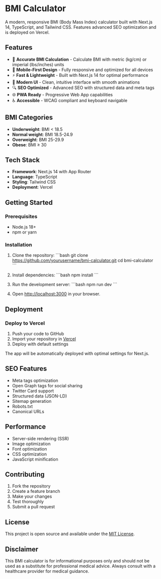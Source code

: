 # BMI Calculator

A modern, responsive BMI (Body Mass Index) calculator built with Next.js 14, TypeScript, and Tailwind CSS. Features advanced SEO optimization and is deployed on Vercel.

## Features

- 🧮 **Accurate BMI Calculation** - Calculate BMI with metric (kg/cm) or imperial (lbs/inches) units
- 📱 **Mobile-First Design** - Fully responsive and optimized for all devices
- ⚡ **Fast & Lightweight** - Built with Next.js 14 for optimal performance
- 🎨 **Modern UI** - Clean, intuitive interface with smooth animations
- 🔍 **SEO Optimized** - Advanced SEO with structured data and meta tags
- 🌐 **PWA Ready** - Progressive Web App capabilities
- ♿ **Accessible** - WCAG compliant and keyboard navigable

## BMI Categories

- **Underweight**: BMI < 18.5
- **Normal weight**: BMI 18.5-24.9
- **Overweight**: BMI 25-29.9
- **Obese**: BMI ≥ 30

## Tech Stack

- **Framework**: Next.js 14 with App Router
- **Language**: TypeScript
- **Styling**: Tailwind CSS
- **Deployment**: Vercel

## Getting Started

### Prerequisites

- Node.js 18+ 
- npm or yarn

### Installation

1. Clone the repository:
\`\`\`bash
git clone https://github.com/yourusername/bmi-calculator.git
cd bmi-calculator
\`\`\`

2. Install dependencies:
\`\`\`bash
npm install
\`\`\`

3. Run the development server:
\`\`\`bash
npm run dev
\`\`\`

4. Open [http://localhost:3000](http://localhost:3000) in your browser.

## Deployment

### Deploy to Vercel

1. Push your code to GitHub
2. Import your repository in [Vercel](https://vercel.com)
3. Deploy with default settings

The app will be automatically deployed with optimal settings for Next.js.

## SEO Features

- Meta tags optimization
- Open Graph tags for social sharing
- Twitter Card support
- Structured data (JSON-LD)
- Sitemap generation
- Robots.txt
- Canonical URLs

## Performance

- Server-side rendering (SSR)
- Image optimization
- Font optimization
- CSS optimization
- JavaScript minification

## Contributing

1. Fork the repository
2. Create a feature branch
3. Make your changes
4. Test thoroughly
5. Submit a pull request

## License

This project is open source and available under the [MIT License](LICENSE).

## Disclaimer

This BMI calculator is for informational purposes only and should not be used as a substitute for professional medical advice. Always consult with a healthcare provider for medical guidance.
